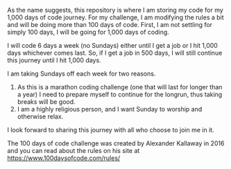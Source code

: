 As the name suggests, this repository is where I am storing my code for my 1,000 days of code journey. 
For my challenge, I am modifying the rules a bit and will be doing more than 100 days of code. First, I am not settling for simply 100 days, I will be going for 1,000 days of coding.

I will code 6 days a week (no Sundays) either until I get a job or I hit 1,000 days whichever comes last. 
So, if I get a job in 500 days, I will still continue this journey until I hit 1,000 days. 

I am taking Sundays off each week for two reasons. 
1. As this is a marathon coding challenge (one that will last for longer than a year) I need to prepare myself to continue for the longrun, thus taking breaks will be good. 
2. I am a highly religious person, and I want Sunday to worship and otherwise relax. 

I look forward to sharing this journey with all who choose to join me in it. 

The 100 days of code challenge was created by Alexander Kallaway in 2016 and you can read about the rules on his site at https://www.100daysofcode.com/rules/
